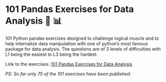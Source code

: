 # 101 Pandas Exercises for Data Analysis :panda_face: :bar_chart:

101 Python pandas exercises designed to challenge logical muscle and to help internalize data manipulation with one of python’s most famous package for data analysis. The questions are of 3 levels of difficulties with L1 being the easiest to L3 being the hardest.

Link to the exercises: [101 Pandas Exercises for Data Analysis](https://www.machinelearningplus.com/python/101-pandas-exercises-python/)

*PS: So far only 75 of the 101 exercises have been published.*
